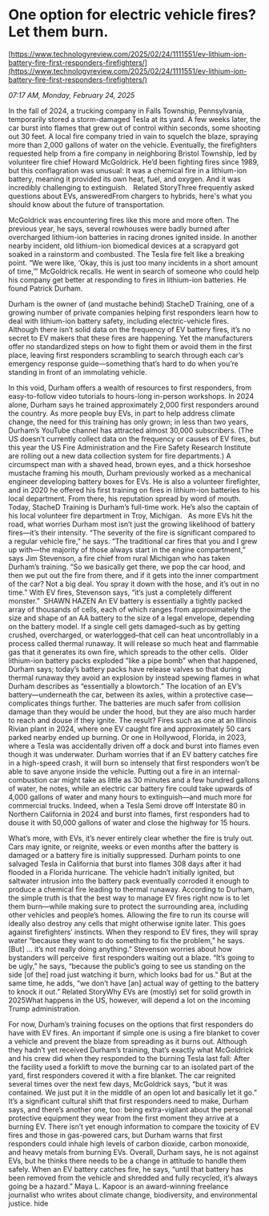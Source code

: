 # One option for electric vehicle fires? Let them burn.

[https://www.technologyreview.com/2025/02/24/1111551/ev-lithium-ion-battery-fire-first-responders-firefighters/](https://www.technologyreview.com/2025/02/24/1111551/ev-lithium-ion-battery-fire-first-responders-firefighters/)

*07:17 AM, Monday, February 24, 2025*

In the fall of 2024, a trucking company in Falls Township, Pennsylvania, temporarily stored a storm-damaged Tesla at its yard. A few weeks later, the car burst into flames that grew out of control within seconds, some shooting out 30 feet. A local fire company tried in vain to squelch the blaze, spraying more than 2,000 gallons of water on the vehicle. Eventually, the firefighters requested help from a fire company in neighboring Bristol Township, led by volunteer fire chief Howard McGoldrick. He’d been fighting fires since 1989, but this conflagration was unusual: It was a chemical fire in a lithium-ion battery, meaning it provided its own heat, fuel, and oxygen. And it was incredibly challenging to extinguish.   Related StoryThree frequently asked questions about EVs, answeredFrom chargers to hybrids, here's what you should know about the future of transportation.

McGoldrick was encountering fires like this more and more often. The previous year, he says, several rowhouses were badly burned after overcharged lithium-ion batteries in racing drones ignited inside. In another nearby incident, old lithium-ion biomedical devices at a scrapyard got soaked in a rainstorm and combusted. The Tesla fire felt like a breaking point. “We were like, ‘Okay, this is just too many incidents in a short amount of time,’” McGoldrick recalls. He went in search of someone who could help his company get better at responding to fires in lithium-ion batteries. He found Patrick Durham.

Durham is the owner of (and mustache behind) StacheD Training, one of a growing number of private companies helping first responders learn how to deal with lithium-ion battery safety, including electric-vehicle fires. Although there isn’t solid data on the frequency of EV battery fires, it’s no secret to EV makers that these fires are happening. Yet the manufacturers offer no standardized steps on how to fight them or avoid them in the first place, leaving first responders scrambling to search through each car’s emergency response guide—something that’s hard to do when you’re standing in front of an immolating vehicle.

In this void, Durham offers a wealth of resources to first responders, from easy-to-follow video tutorials to hours-long in-person workshops. In 2024 alone, Durham says he trained approximately 2,000 first responders around the country. As more people buy EVs, in part to help address climate change, the need for this training has only grown; in less than two years, Durham’s YouTube channel has attracted almost 30,000 subscribers. (The US doesn’t currently collect data on the frequency or causes of EV fires, but this year the US Fire Administration and the Fire Safety Research Institute are rolling out a new data collection system for fire departments.) A circumspect man with a shaved head, brown eyes, and a thick horseshoe mustache framing his mouth, Durham previously worked as a mechanical engineer developing battery boxes for EVs. He is also a volunteer firefighter, and in 2020 he offered his first training on fires in lithium-ion batteries to his local department. From there, his reputation spread by word of mouth. Today, StacheD Training is Durham’s full-time work. He’s also the captain of his local volunteer fire department in Troy, Michigan.   As more EVs hit the road, what worries Durham most isn’t just the growing likelihood of battery fires—it’s their intensity. “The severity of the fire is significant compared to a regular vehicle fire,” he says. “The traditional car fires that you and I grew up with—the majority of those always start in the engine compartment,” says Jim Stevenson, a fire chief from rural Michigan who has taken Durham’s training. “So we basically get there, we pop the car hood, and then we put out the fire from there, and if it gets into the inner compartment of the car? Not a big deal. You spray it down with the hose, and it’s out in no time.” With EV fires, Stevenson says, “it’s just a completely different monster.”   SHAWN HAZEN   An EV battery is essentially a tightly packed array of thousands of cells, each of which ranges from approximately the size and shape of an AA battery to the size of a legal envelope, depending on the battery model. If a single cell gets damaged–such as by getting crushed, overcharged, or waterlogged–that cell can heat uncontrollably in a process called thermal runaway. It will release so much heat and flammable gas that it generates its own fire, which spreads to the other cells.  Older lithium-ion battery packs exploded “like a pipe bomb” when that happened, Durham says; today’s battery packs have release valves so that during thermal runaway they avoid an explosion by instead spewing flames in what Durham describes as “essentially a blowtorch.” The location of an EV’s battery—underneath the car, between its axles, within a protective case—complicates things further. The batteries are much safer from collision damage than they would be under the hood, but they are also much harder to reach and douse if they ignite. The result? Fires such as one at an Illinois Rivian plant in 2024, where one EV caught fire and approximately 50 cars parked nearby ended up burning. Or one in Hollywood, Florida, in 2023, where a Tesla was accidentally driven off a dock and burst into flames even though it was underwater. Durham worries that if an EV battery catches fire in a high-speed crash, it will burn so intensely that first responders won’t be able to save anyone inside the vehicle. Putting out a fire in an internal-combustion car might take as little as 30 minutes and a few hundred gallons of water, he notes, while an electric car battery fire could take upwards of 4,000 gallons of water and many hours to extinguish—and much more for commercial trucks. Indeed, when a Tesla Semi drove off Interstate 80 in Northern California in 2024 and burst into flames, first responders had to douse it with 50,000 gallons of water and close the highway for 15 hours.

What’s more, with EVs, it’s never entirely clear whether the fire is truly out. Cars may ignite, or reignite, weeks or even months after the battery is damaged or a battery fire is initially suppressed. Durham points to one salvaged Tesla in California that burst into flames 308 days after it had flooded in a Florida hurricane. The vehicle hadn’t initially ignited, but saltwater intrusion into the battery pack eventually corroded it enough to produce a chemical fire leading to thermal runaway. According to Durham, the simple truth is that the best way to manage EV fires right now is to let them burn—while making sure to protect the surrounding area, including other vehicles and people’s homes. Allowing the fire to run its course will ideally also destroy any cells that might otherwise ignite later. This goes against firefighters’ instincts. When they respond to EV fires, they will spray water “because they want to do something to fix the problem,” he says. [But] … it’s not really doing anything.” Stevenson worries about how bystanders will perceive  first responders waiting out a blaze. “It’s going to be ugly,” he says, “because the public’s going to see us standing on the side [of the] road just watching it burn, which looks bad for us.” But at the same time, he adds, “we don’t have [an] actual way of getting to the battery to knock it out.” Related StoryWhy EVs are (mostly) set for solid growth in 2025What happens in the US, however, will depend a lot on the incoming Trump administration.

For now, Durham’s training focuses on the options that first responders do have with EV fires. An important if simple one is using a fire blanket to cover a vehicle and prevent the blaze from spreading as it burns out. Although they hadn’t yet received Durham’s training, that’s exactly what McGoldrick and his crew did when they responded to the burning Tesla last fall: After the facility used a forklift to move the burning car to an isolated part of the yard, first responders covered it with a fire blanket. The car reignited several times over the next few days, McGoldrick says, “but it was contained. We just put it in the middle of an open lot and basically let it go.” It’s a significant cultural shift that first responders need to make, Durham says, and there’s another one, too: being extra-vigilant about the personal protective equipment they wear from the first moment they arrive at a burning EV. There isn’t yet enough information to compare the toxicity of EV fires and those in gas-powered cars, but Durham warns that first responders could inhale high levels of carbon dioxide, carbon monoxide, and heavy metals from burning EVs. Overall, Durham says, he is not against EVs, but he thinks there needs to be a change in attitude to handle them safely. When an EV battery catches fire, he says, “until that battery has been removed from the vehicle and shredded and fully recycled, it’s always going be a hazard.” Maya L. Kapoor is an award-winning freelance journalist who writes about climate change, biodiversity, and environmental justice. hide

